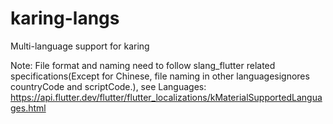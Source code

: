 # karing-langs
Multi-language support for karing

Note: File format and naming need to follow slang_flutter related specifications(Except for Chinese, file naming in other languages ​​ignores countryCode and scriptCode.), see Languages: https://api.flutter.dev/flutter/flutter_localizations/kMaterialSupportedLanguages.html 
